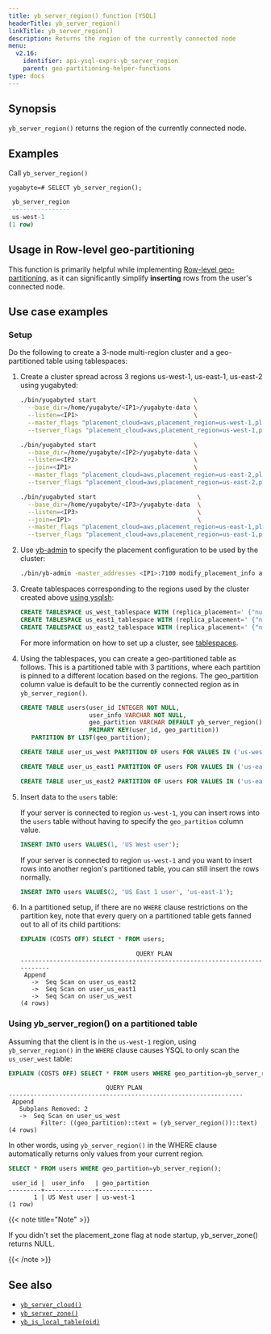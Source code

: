 ```yaml
---
title: yb_server_region() function [YSQL]
headerTitle: yb_server_region()
linkTitle: yb_server_region()
description: Returns the region of the currently connected node
menu:
  v2.16:
    identifier: api-ysql-exprs-yb_server_region
    parent: geo-partitioning-helper-functions
type: docs
---
```


## Synopsis

`yb_server_region()` returns the region of the currently connected node.

## Examples

Call `yb_server_region()`

```plpgsql
yugabyte=# SELECT yb_server_region();
```

```output.sql
 yb_server_region
-----------------
 us-west-1
(1 row)
```

## Usage in Row-level geo-partitioning

This function is primarily helpful while implementing [Row-level geo-partitioning](../../../../../explore/multi-region-deployments/row-level-geo-partitioning/), as it can significantly simplify **inserting**  rows from the user's connected node.

## Use case examples

### Setup

Do the following to create a 3-node multi-region cluster and a geo-partitioned table using tablespaces:

1. Create a cluster spread across 3 regions us-west-1, us-east-1, us-east-2 using yugabyted:

    ```sh
    ./bin/yugabyted start                           \
      --base_dir=/home/yugabyte/<IP1>/yugabyte-data \
      --listen=<IP1>                                \
      --master_flags "placement_cloud=aws,placement_region=us-west-1,placement_zone=us-west-1c" \
      --tserver_flags "placement_cloud=aws,placement_region=us-west-1,placement_zone=us-west-1c"

    ./bin/yugabyted start                           \
      --base_dir=/home/yugabyte/<IP2>/yugabyte-data \
      --listen=<IP2>                                \
      --join=<IP1>                                  \
      --master_flags "placement_cloud=aws,placement_region=us-east-2,placement_zone=us-east-2c" \
      --tserver_flags "placement_cloud=aws,placement_region=us-east-2,placement_zone=us-east-2c"

    ./bin/yugabyted start                            \
      --base_dir=/home/yugabyte/<IP3>/yugabyte-data  \
      --listen=<IP3>                                 \
      --join=<IP1>                                   \
      --master_flags "placement_cloud=aws,placement_region=us-east-1,placement_zone=us-east-1a" \
      --tserver_flags "placement_cloud=aws,placement_region=us-east-1,placement_zone=us-east-1a"
    ```

1. Use [yb-admin](../../../../../admin/yb-admin/) to specify the placement configuration to be used by the cluster:

    ```sh
    ./bin/yb-admin -master_addresses <IP1>:7100 modify_placement_info aws.us-west-1.us-west-1c:1,aws.us-east-1.us-east-1a:1,aws.us-east-2.us-east-2c:1 3
    ```

1. Create tablespaces corresponding to the regions used by the cluster created above [using ysqlsh](../../../../../admin/ysqlsh/#using-ysqlsh):

    ```sql
    CREATE TABLESPACE us_west_tablespace WITH (replica_placement=' {"num_replicas":1,"placement_blocks":[{"cloud":"aws","region":"us-west-1","zone":"us-west-1c","min_num_replicas":1}]}');
    CREATE TABLESPACE us_east1_tablespace WITH (replica_placement=' {"num_replicas":1,"placement_blocks":[{"cloud":"aws","region":"us-east-1","zone":"us-east-1a","min_num_replicas":1}]}');
    CREATE TABLESPACE us_east2_tablespace WITH (replica_placement=' {"num_replicas":1,"placement_blocks":[{"cloud":"aws","region":"us-east-2","zone":"us-east-2c","min_num_replicas":1}]}');
    ```

    For more information on how to set up a cluster, see [tablespaces](../../../../../explore/ysql-language-features/going-beyond-sql/tablespaces).

1. Using the tablespaces, you can create a geo-partitioned table as follows. This is a partitioned table with 3 partitions, where each partition is pinned to a different location based on the regions. The geo_partition column value is default to be the currently connected region as in `yb_server_region()`.

    ```sql
    CREATE TABLE users(user_id INTEGER NOT NULL,
                       user_info VARCHAR NOT NULL,
                       geo_partition VARCHAR DEFAULT yb_server_region(),
                       PRIMARY KEY(user_id, geo_partition))
       PARTITION BY LIST(geo_partition);

    CREATE TABLE user_us_west PARTITION OF users FOR VALUES IN ('us-west-1') TABLESPACE us_west_tablespace;

    CREATE TABLE user_us_east1 PARTITION OF users FOR VALUES IN ('us-east-1') TABLESPACE us_east1_tablespace;

    CREATE TABLE user_us_east2 PARTITION OF users FOR VALUES IN ('us-east-2') TABLESPACE us_east2_tablespace;
    ```

1. Insert data to the `users` table:

    If your server is connected to region `us-west-1`, you can insert rows into the `users` table without having to specify the `geo_partition` column value.

    ```sql
    INSERT INTO users VALUES(1, 'US West user');
    ```

    If your server is connected to region `us-west-1` and you want to insert rows into another region's partitioned table, you can still insert the rows normally.

    ```sql
    INSERT INTO users VALUES(2, 'US East 1 user', 'us-east-1');
    ```

1. In a partitioned setup, if there are no `WHERE` clause restrictions on the partition key, note that every query on a partitioned table gets fanned out to all of its child partitions:

    ```sql
    EXPLAIN (COSTS OFF) SELECT * FROM users;
    ```

    ```output
                                    QUERY PLAN
    ---------------------------------------------------------------------------
     Append
       ->  Seq Scan on user_us_east2
       ->  Seq Scan on user_us_east1
       ->  Seq Scan on user_us_west
    (4 rows)
    ```

### Using yb_server_region() on a partitioned table

Assuming that the client is in the `us-west-1` region, using `yb_server_region()` in the `WHERE` clause causes YSQL to only scan the `us_user_west` table:

```sql
EXPLAIN (COSTS OFF) SELECT * FROM users WHERE geo_partition=yb_server_region();
```

```output
                           QUERY PLAN
-----------------------------------------------------------------
 Append
   Subplans Removed: 2
   ->  Seq Scan on user_us_west
         Filter: ((geo_partition)::text = (yb_server_region())::text)
(4 rows)
```

In other words, using `yb_server_region()` in the WHERE clause automatically returns only values from your current region.

```sql
SELECT * FROM users WHERE geo_partition=yb_server_region();
```

```output
 user_id |  user_info   | geo_partition
---------+--------------+---------------
       1 | US West user | us-west-1
(1 row)
```

{{< note title="Note" >}}

If you didn't set the placement_zone flag at node startup, yb_server_zone() returns NULL.

{{< /note >}}

## See also

- [`yb_server_cloud()`](../func_yb_server_cloud)
- [`yb_server_zone()`](../func_yb_server_zone)
- [`yb_is_local_table(oid)`](../func_yb_is_local_table)
